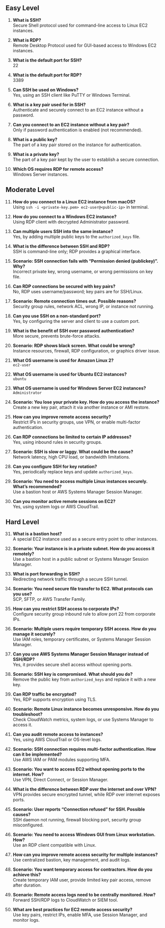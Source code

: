 ## Easy Level

1. **What is SSH?**  
   Secure Shell protocol used for command-line access to Linux EC2 instances.

2. **What is RDP?**  
   Remote Desktop Protocol used for GUI-based access to Windows EC2 instances.

3. **What is the default port for SSH?**  
   22

4. **What is the default port for RDP?**  
   3389

5. **Can SSH be used on Windows?**  
   Yes, using an SSH client like PuTTY or Windows Terminal.

6. **What is a key pair used for in SSH?**  
   Authenticate and securely connect to an EC2 instance without a password.

7. **Can you connect to an EC2 instance without a key pair?**  
   Only if password authentication is enabled (not recommended).

8. **What is a public key?**  
   The part of a key pair stored on the instance for authentication.

9. **What is a private key?**  
   The part of a key pair kept by the user to establish a secure connection.

10. **Which OS requires RDP for remote access?**  
    Windows Server instances.

## Moderate Level

11. **How do you connect to a Linux EC2 instance from macOS?**  
    Using `ssh -i <private-key.pem> ec2-user@<public-ip>` in terminal.

12. **How do you connect to a Windows EC2 instance?**  
    Using RDP client with decrypted Administrator password.

13. **Can multiple users SSH into the same instance?**  
    Yes, by adding multiple public keys to the `authorized_keys` file.

14. **What is the difference between SSH and RDP?**  
    SSH is command-line only; RDP provides a graphical interface.

15. **Scenario: SSH connection fails with “Permission denied (publickey)”. Why?**  
    Incorrect private key, wrong username, or wrong permissions on key file.

16. **Can RDP connections be secured with key pairs?**  
    No, RDP uses username/password; key pairs are for SSH/Linux.

17. **Scenario: Remote connection times out. Possible reasons?**  
    Security group rules, network ACL, wrong IP, or instance not running.

18. **Can you use SSH on a non-standard port?**  
    Yes, by configuring the server and client to use a custom port.

19. **What is the benefit of SSH over password authentication?**  
    More secure, prevents brute-force attacks.

20. **Scenario: RDP shows black screen. What could be wrong?**  
    Instance resources, firewall, RDP configuration, or graphics driver issue.

21. **What OS username is used for Amazon Linux 2?**  
    `ec2-user`

22. **What OS username is used for Ubuntu EC2 instances?**  
    `ubuntu`

23. **What OS username is used for Windows Server EC2 instances?**  
    `Administrator`

24. **Scenario: You lose your private key. How do you access the instance?**  
    Create a new key pair, attach it via another instance or AMI restore.

25. **How can you improve remote access security?**  
    Restrict IPs in security groups, use VPN, or enable multi-factor authentication.

26. **Can RDP connections be limited to certain IP addresses?**  
    Yes, using inbound rules in security groups.

27. **Scenario: SSH is slow or laggy. What could be the cause?**  
    Network latency, high CPU load, or bandwidth limitations.

28. **Can you configure SSH for key rotation?**  
    Yes, periodically replace keys and update `authorized_keys`.

29. **Scenario: You need to access multiple Linux instances securely. What’s recommended?**  
    Use a bastion host or AWS Systems Manager Session Manager.

30. **Can you monitor active remote sessions on EC2?**  
    Yes, using system logs or AWS CloudTrail.

## Hard Level

31. **What is a bastion host?**  
    A special EC2 instance used as a secure entry point to other instances.

32. **Scenario: Your instance is in a private subnet. How do you access it remotely?**  
    Use a bastion host in a public subnet or Systems Manager Session Manager.

33. **What is port forwarding in SSH?**  
    Redirecting network traffic through a secure SSH tunnel.

34. **Scenario: You need secure file transfer to EC2. What protocols can you use?**  
    SCP, SFTP, or AWS Transfer Family.

35. **How can you restrict SSH access to corporate IPs?**  
    Configure security group inbound rule to allow port 22 from corporate IPs.

36. **Scenario: Multiple users require temporary SSH access. How do you manage it securely?**  
    Use IAM roles, temporary certificates, or Systems Manager Session Manager.

37. **Can you use AWS Systems Manager Session Manager instead of SSH/RDP?**  
    Yes, it provides secure shell access without opening ports.

38. **Scenario: SSH key is compromised. What should you do?**  
    Remove the public key from `authorized_keys` and replace it with a new key.

39. **Can RDP traffic be encrypted?**  
    Yes, RDP supports encryption using TLS.

40. **Scenario: Remote Linux instance becomes unresponsive. How do you troubleshoot?**  
    Check CloudWatch metrics, system logs, or use Systems Manager to access it.

41. **Can you audit remote access to instances?**  
    Yes, using AWS CloudTrail or OS-level logs.

42. **Scenario: SSH connection requires multi-factor authentication. How can it be implemented?**  
    Use AWS IAM or PAM modules supporting MFA.

43. **Scenario: You want to access EC2 without opening ports to the internet. How?**  
    Use VPN, Direct Connect, or Session Manager.

44. **What is the difference between RDP over the internet and over VPN?**  
    VPN provides secure encrypted tunnel, while RDP over internet exposes ports.

45. **Scenario: User reports “Connection refused” for SSH. Possible causes?**  
    SSH daemon not running, firewall blocking port, security group misconfigured.

46. **Scenario: You need to access Windows GUI from Linux workstation. How?**  
    Use an RDP client compatible with Linux.

47. **How can you improve remote access security for multiple instances?**  
    Use centralized bastion, key management, and audit logs.

48. **Scenario: You want temporary access for contractors. How do you achieve this?**  
    Create temporary IAM user, provide limited key pair access, remove after duration.

49. **Scenario: Remote access logs need to be centrally monitored. How?**  
    Forward SSH/RDP logs to CloudWatch or SIEM tool.

50. **What are best practices for EC2 remote access security?**  
    Use key pairs, restrict IPs, enable MFA, use Session Manager, and monitor logs.
